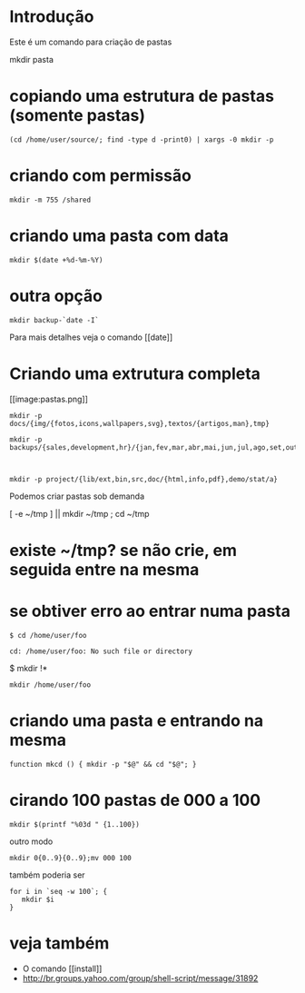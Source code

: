 # Introdução
Este é um comando para criação de pastas

  mkdir pasta

# copiando uma estrutura de pastas (somente pastas)

    (cd /home/user/source/; find -type d -print0) | xargs -0 mkdir -p

# criando com permissão

    mkdir -m 755 /shared

# criando uma pasta com data

    mkdir $(date +%d-%m-%Y)

# outra opção

    mkdir backup-`date -I`

Para mais detalhes veja o comando [[date]]
# Criando uma extrutura completa
[[image:pastas.png]]


    mkdir -p docs/{img/{fotos,icons,wallpapers,svg},textos/{artigos,man},tmp}

    mkdir -p backups/{sales,development,hr}/{jan,fev,mar,abr,mai,jun,jul,ago,set,out,nov,dez}/{dom,seg,ter,qua,qui,sex,sab}



    mkdir -p project/{lib/ext,bin,src,doc/{html,info,pdf},demo/stat/a}


Podemos criar pastas sob demanda

  [ -e ~/tmp ] || mkdir ~/tmp ; cd ~/tmp
  # existe ~/tmp? se não crie, em seguida entre na mesma


# se obtiver erro ao entrar numa pasta

    $ cd /home/user/foo

    cd: /home/user/foo: No such file or directory

$ mkdir !*

    mkdir /home/user/foo


# criando uma pasta e entrando na mesma

    function mkcd () { mkdir -p "$@" && cd "$@"; }

# cirando 100 pastas de 000 a 100

    mkdir $(printf "%03d " {1..100})

outro modo

    mkdir 0{0..9}{0..9};mv 000 100

também poderia ser

    for i in `seq -w 100`; {
       mkdir $i
    }

# veja também
* O comando [[install]]
* http://br.groups.yahoo.com/group/shell-script/message/31892